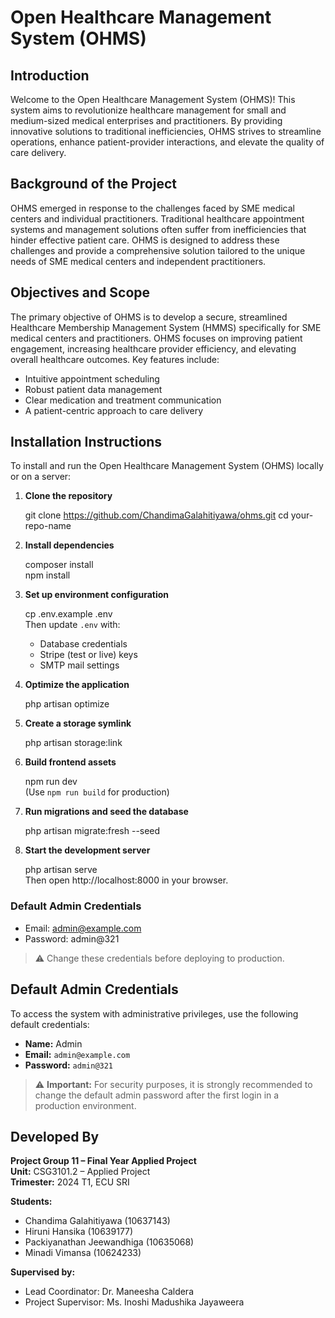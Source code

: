 # Open Healthcare Management System (OHMS)

## Introduction

Welcome to the Open Healthcare Management System (OHMS)! This system aims to revolutionize healthcare management for small and medium-sized medical enterprises and practitioners. By providing innovative solutions to traditional inefficiencies, OHMS strives to streamline operations, enhance patient-provider interactions, and elevate the quality of care delivery.

## Background of the Project

OHMS emerged in response to the challenges faced by SME medical centers and individual practitioners. Traditional healthcare appointment systems and management solutions often suffer from inefficiencies that hinder effective patient care. OHMS is designed to address these challenges and provide a comprehensive solution tailored to the unique needs of SME medical centers and independent practitioners.

## Objectives and Scope

The primary objective of OHMS is to develop a secure, streamlined Healthcare Membership Management System (HMMS) specifically for SME medical centers and practitioners. OHMS focuses on improving patient engagement, increasing healthcare provider efficiency, and elevating overall healthcare outcomes. Key features include:

- Intuitive appointment scheduling  
- Robust patient data management  
- Clear medication and treatment communication  
- A patient-centric approach to care delivery

## Installation Instructions

To install and run the Open Healthcare Management System (OHMS) locally or on a server:

1. **Clone the repository**

   git clone https://github.com/ChandimaGalahitiyawa/ohms.git
   cd your-repo-name

2. **Install dependencies**

   composer install  
   npm install

3. **Set up environment configuration**

   cp .env.example .env  
   Then update `.env` with:
   - Database credentials  
   - Stripe (test or live) keys  
   - SMTP mail settings

4. **Optimize the application**

   php artisan optimize

5. **Create a storage symlink**

   php artisan storage:link

6. **Build frontend assets**

   npm run dev  
   (Use `npm run build` for production)

7. **Run migrations and seed the database**

   php artisan migrate:fresh --seed

8. **Start the development server**

   php artisan serve  
   Then open http://localhost:8000 in your browser.

### Default Admin Credentials

- Email: admin@example.com  
- Password: admin@321

> ⚠️ Change these credentials before deploying to production.


## Default Admin Credentials

To access the system with administrative privileges, use the following default credentials:

- **Name:** Admin  
- **Email:** `admin@example.com`  
- **Password:** `admin@321`

> ⚠️ **Important:** For security purposes, it is strongly recommended to change the default admin password after the first login in a production environment.

## Developed By

**Project Group 11 – Final Year Applied Project**  
**Unit:** CSG3101.2 – Applied Project  
**Trimester:** 2024 T1, ECU SRI

**Students:**
- Chandima Galahitiyawa (10637143)  
- Hiruni Hansika (10639177)  
- Packiyanathan Jeewandhiga (10635068)  
- Minadi Vimansa (10624233)

**Supervised by:**
- Lead Coordinator: Dr. Maneesha Caldera  
- Project Supervisor: Ms. Inoshi Madushika Jayaweera